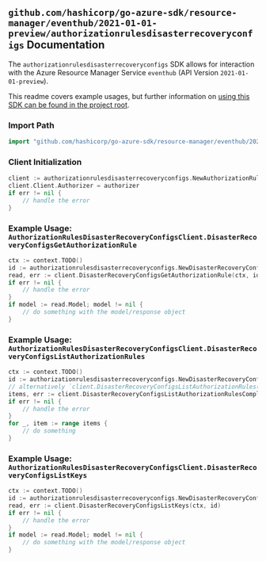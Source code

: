 
## `github.com/hashicorp/go-azure-sdk/resource-manager/eventhub/2021-01-01-preview/authorizationrulesdisasterrecoveryconfigs` Documentation

The `authorizationrulesdisasterrecoveryconfigs` SDK allows for interaction with the Azure Resource Manager Service `eventhub` (API Version `2021-01-01-preview`).

This readme covers example usages, but further information on [using this SDK can be found in the project root](https://github.com/hashicorp/go-azure-sdk/tree/main/docs).

### Import Path

```go
import "github.com/hashicorp/go-azure-sdk/resource-manager/eventhub/2021-01-01-preview/authorizationrulesdisasterrecoveryconfigs"
```


### Client Initialization

```go
client := authorizationrulesdisasterrecoveryconfigs.NewAuthorizationRulesDisasterRecoveryConfigsClientWithBaseURI("https://management.azure.com")
client.Client.Authorizer = authorizer
if err != nil {
	// handle the error
}
```


### Example Usage: `AuthorizationRulesDisasterRecoveryConfigsClient.DisasterRecoveryConfigsGetAuthorizationRule`

```go
ctx := context.TODO()
id := authorizationrulesdisasterrecoveryconfigs.NewDisasterRecoveryConfigAuthorizationRuleID("12345678-1234-9876-4563-123456789012", "example-resource-group", "namespaceValue", "aliasValue", "authorizationRuleValue")
read, err := client.DisasterRecoveryConfigsGetAuthorizationRule(ctx, id)
if err != nil {
	// handle the error
}
if model := read.Model; model != nil {
	// do something with the model/response object
}
```


### Example Usage: `AuthorizationRulesDisasterRecoveryConfigsClient.DisasterRecoveryConfigsListAuthorizationRules`

```go
ctx := context.TODO()
id := authorizationrulesdisasterrecoveryconfigs.NewDisasterRecoveryConfigID("12345678-1234-9876-4563-123456789012", "example-resource-group", "namespaceValue", "aliasValue")
// alternatively `client.DisasterRecoveryConfigsListAuthorizationRules(ctx, id)` can be used to do batched pagination
items, err := client.DisasterRecoveryConfigsListAuthorizationRulesComplete(ctx, id)
if err != nil {
	// handle the error
}
for _, item := range items {
	// do something
}
```


### Example Usage: `AuthorizationRulesDisasterRecoveryConfigsClient.DisasterRecoveryConfigsListKeys`

```go
ctx := context.TODO()
id := authorizationrulesdisasterrecoveryconfigs.NewDisasterRecoveryConfigAuthorizationRuleID("12345678-1234-9876-4563-123456789012", "example-resource-group", "namespaceValue", "aliasValue", "authorizationRuleValue")
read, err := client.DisasterRecoveryConfigsListKeys(ctx, id)
if err != nil {
	// handle the error
}
if model := read.Model; model != nil {
	// do something with the model/response object
}
```
